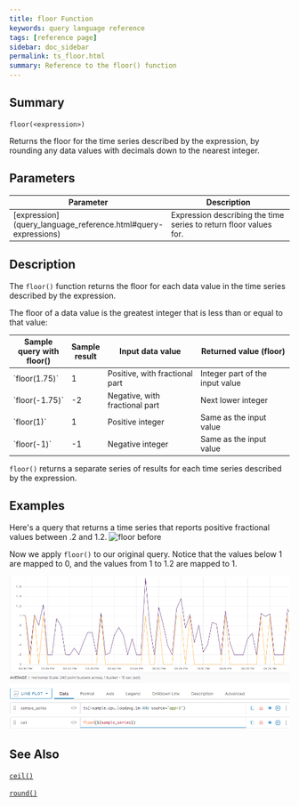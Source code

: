 ```yaml
---
title: floor Function
keywords: query language reference
tags: [reference page]
sidebar: doc_sidebar
permalink: ts_floor.html
summary: Reference to the floor() function
---
```

## Summary
```
floor(<expression>)
```
Returns the floor for the time series described by the expression, by rounding any data values with decimals down to the nearest integer. 

## Parameters
<table>
<tbody>
<thead>
<tr><th width="20%">Parameter</th><th width="80%">Description</th></tr>
</thead>
<tr>
<td markdown="span"> [expression](query_language_reference.html#query-expressions)</td>
<td>Expression describing the time series to return floor values for. </td></tr>
</tbody>
</table>


## Description

The `floor()` function returns the floor for each data value in the time series described by the expression. 

The floor of a data value is the greatest integer that is less than or equal to that value:

<table>
<tbody>
<thead>
<tr><th width="20%">Sample query with floor()</th><th width="10%">Sample result</th><th width="35%">Input data value</th><th width="35%">Returned value (floor)</th></tr>
</thead>
<tr><td markdown="span">`floor(1.75)`</td> <td> 1 </td> <td>Positive, with fractional part</td><td>Integer part of the input value</td></tr>
<tr><td markdown="span">`floor(-1.75)`</td><td> -2 </td> <td>Negative, with fractional part</td><td>Next lower integer</td></tr>
<tr><td markdown="span">`floor(1)`</td><td> 1 </td> <td>Positive integer</td><td>Same as the input value</td></tr>
<tr><td markdown="span">`floor(-1)`</td><td> -1</td> <td>Negative integer</td><td>Same as the input value</td></tr>
</tbody>
</table>

`floor()` returns a separate series of results for each time series described by the expression.

## Examples

Here's a query that returns a time series that reports positive fractional values between .2 and 1.2. 
![floor before](images/ts_floor_before.png)

Now we apply `floor()` to our original query. Notice that the values below 1 are mapped to 0, and the values from 1 to 1.2 are mapped to 1.
  
![floor after](images/ts_floor_after.png)

## See Also

[`ceil()`](ts_ceil.html)

[`round()`](ts_round.html)
